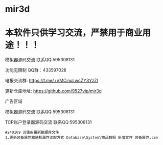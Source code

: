 # mir3d
# 本软件只供学习交流，严禁用于商业用途！！！

模拟器源码交流 联系QQ:595308131

功能无限制 QQ群：433597028

电报交流群: https://t.me/+nMCinuLwcZY3YzZl

更新仓库地址: https://github.com/9527vip/mir3d

广告区域

模拟器源码交流 联系QQ:595308131

TCP账户登录器源码交流 联系QQ:595308131

```shell
#240109 请使用最新数据库文件
1.更新装备属性和随机属性读取方式 Database\System\物品数据 新增文件 装备属性.csv

```

